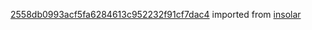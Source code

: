 [2558db0993acf5fa6284613c952232f91cf7dac4](https://github.com/insolar/insolar/commit/2558db0993acf5fa6284613c952232f91cf7dac4) imported from [insolar](https://github.com/insolar/insolar)
